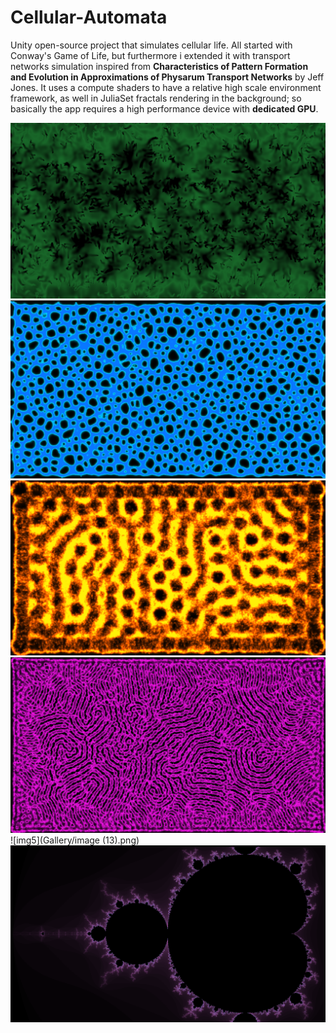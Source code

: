 # Cellular-Automata
Unity open-source project that simulates cellular life. All started with Conway's Game of Life, but furthermore i extended it with transport networks simulation inspired from
**Characteristics of Pattern Formation and Evolution in Approximations of __Physarum__ Transport Networks** by Jeff Jones. It uses a compute shaders to have a relative high 
scale environment framework, as well in JuliaSet fractals rendering in the background; so basically the app requires a high performance device with **dedicated GPU**.


![img0](Gallery/neurons.png)
![img1](Gallery/mold.png)
![img2](Gallery/honeycomb.png)
![img3](Gallery/stripes.png)
![img5](Gallery/image (13).png)
![img4](Gallery/fractal.png)
